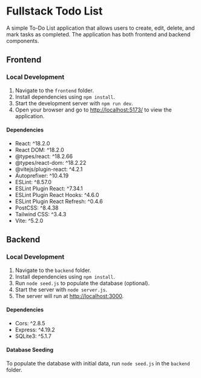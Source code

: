 # Fullstack Todo List

A simple To-Do List application that allows users to create, edit, delete, and mark tasks as completed. The application has both frontend and backend components.

## Frontend

### Local Development

1. Navigate to the `frontend` folder.
2. Install dependencies using `npm install`.
3. Start the development server with `npm run dev`.
4. Open your browser and go to [http://localhost:5173/](http://localhost:5173/) to view the application.

#### Dependencies

- React: ^18.2.0
- React DOM: ^18.2.0
- @types/react: ^18.2.66
- @types/react-dom: ^18.2.22
- @vitejs/plugin-react: ^4.2.1
- Autoprefixer: ^10.4.19
- ESLint: ^8.57.0
- ESLint Plugin React: ^7.34.1
- ESLint Plugin React Hooks: ^4.6.0
- ESLint Plugin React Refresh: ^0.4.6
- PostCSS: ^8.4.38
- Tailwind CSS: ^3.4.3
- Vite: ^5.2.0

## Backend

### Local Development

1. Navigate to the `backend` folder.
2. Install dependencies using `npm install`.
3. Run `node seed.js` to populate the database (optional).
4. Start the server with `node server.js`.
5. The server will run at [http://localhost:3000](http://localhost:3000).

#### Dependencies

- Cors: ^2.8.5
- Express: ^4.19.2
- SQLite3: ^5.1.7

#### Database Seeding

To populate the database with initial data, run `node seed.js` in the `backend` folder.
